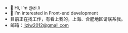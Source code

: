 - 👋 Hi, I’m @zi.li
- 👀 I’m interested in Front-end development
- 目前正在找工作，有看上我的，上海、合肥地区请联系我。
- 邮箱：liziw2012@gmail.com
<!---
shiwuqi/shiwuqi is a ✨ special ✨ repository because its `README.md` (this file) appears on your GitHub profile.
You can click the Preview link to take a look at your changes.
--->
